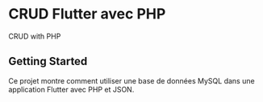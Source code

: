 # CRUD Flutter avec PHP

CRUD with PHP

## Getting Started

Ce projet montre comment utiliser une base de données MySQL dans une application Flutter avec PHP et JSON.


